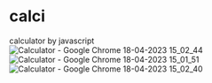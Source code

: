 # calci
calculator by javascript
![Calculator - Google Chrome 18-04-2023 15_02_44](https://user-images.githubusercontent.com/54906865/232735708-05861154-292c-42ef-a0b2-e267dc4786a3.png)
![Calculator - Google Chrome 18-04-2023 15_01_51](https://user-images.githubusercontent.com/54906865/232735720-1c325e42-649d-4004-9cc6-5ab42831bb94.png)
![Calculator - Google Chrome 18-04-2023 15_02_40](https://user-images.githubusercontent.com/54906865/232735725-9b9968cd-bcc4-4139-b668-2eed8e88180b.png)
